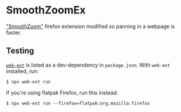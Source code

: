 # SmoothZoomEx

["SmoothZoom"](https://github.com/AllanChain/firefox-smooth-zoom) firefox extension modified so panning in a webpage is faster.

## Testing

[`web-ext`](https://github.com/mozilla/web-ext) is listed as a dev-dependency in `package.json`. With `web-ext` installed, run:

```console
$ npx web-ext run
```

If you're using flatpak Firefox, run this instead:

```console
$ npx web-ext run --firefox=flatpak:org.mozilla.firefox
```
